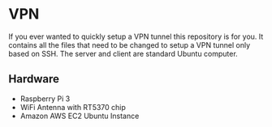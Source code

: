# VPN
If you ever wanted to quickly setup a VPN tunnel this repository is for you. It contains all the files that need to be changed to setup a VPN tunnel only based on SSH. The server and client are standard Ubuntu computer.

## Hardware
- Raspberry Pi 3
- WiFi Antenna with RT5370 chip
- Amazon AWS EC2 Ubuntu Instance
